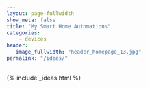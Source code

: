 ```yaml
---
layout: page-fullwidth
show_meta: false
title: "My Smart Home Automations"
categories:
    - devices
header:
   image_fullwidth: "header_homepage_13.jpg"
permalink: "/ideas/"
---
```


{% include _ideas.html %}